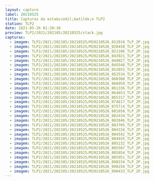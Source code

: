 ```yaml
---
layout: capture
label: 20210525
title: Capturas da esta&ccedil;&atilde;o TLP2
station: TLP2
date: 2021-05-26 01:20:10
preview: TLP2/2021/202105/20210525/stack.jpg
capturas:
  - imagem: TLP2/2021/202105/20210525/M20210526_012010_TLP_2P.jpg
  - imagem: TLP2/2021/202105/20210525/M20210526_020458_TLP_2P.jpg
  - imagem: TLP2/2021/202105/20210525/M20210526_021106_TLP_2P.jpg
  - imagem: TLP2/2021/202105/20210525/M20210526_043921_TLP_2P.jpg
  - imagem: TLP2/2021/202105/20210525/M20210526_044027_TLP_2P.jpg
  - imagem: TLP2/2021/202105/20210525/M20210526_045548_TLP_2P.jpg
  - imagem: TLP2/2021/202105/20210525/M20210526_052055_TLP_2P.jpg
  - imagem: TLP2/2021/202105/20210525/M20210526_052534_TLP_2P.jpg
  - imagem: TLP2/2021/202105/20210525/M20210526_060300_TLP_2P.jpg
  - imagem: TLP2/2021/202105/20210525/M20210526_060959_TLP_2P.jpg
  - imagem: TLP2/2021/202105/20210525/M20210526_061336_TLP_2P.jpg
  - imagem: TLP2/2021/202105/20210525/M20210526_064853_TLP_2P.jpg
  - imagem: TLP2/2021/202105/20210525/M20210526_065317_TLP_2P.jpg
  - imagem: TLP2/2021/202105/20210525/M20210526_074817_TLP_2P.jpg
  - imagem: TLP2/2021/202105/20210525/M20210526_075714_TLP_2P.jpg
  - imagem: TLP2/2021/202105/20210525/M20210526_081850_TLP_2P.jpg
  - imagem: TLP2/2021/202105/20210525/M20210526_082434_TLP_2P.jpg
  - imagem: TLP2/2021/202105/20210525/M20210526_082846_TLP_2P.jpg
  - imagem: TLP2/2021/202105/20210525/M20210526_083705_TLP_2P.jpg
  - imagem: TLP2/2021/202105/20210525/M20210526_084334_TLP_2P.jpg
  - imagem: TLP2/2021/202105/20210525/M20210526_084542_TLP_2P.jpg
  - imagem: TLP2/2021/202105/20210525/M20210526_084935_TLP_2P.jpg
  - imagem: TLP2/2021/202105/20210525/M20210526_085232_TLP_2P.jpg
  - imagem: TLP2/2021/202105/20210525/M20210526_085507_TLP_2P.jpg
  - imagem: TLP2/2021/202105/20210525/M20210526_085854_TLP_2P.jpg
  - imagem: TLP2/2021/202105/20210525/M20210526_085951_TLP_2P.jpg
  - imagem: TLP2/2021/202105/20210525/M20210526_090234_TLP_2P.jpg
  - imagem: TLP2/2021/202105/20210525/M20210526_090258_TLP_2P.jpg
  - imagem: TLP2/2021/202105/20210525/M20210526_090433_TLP_2P.jpg
---
```

